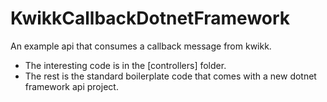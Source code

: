 # KwikkCallbackDotnetFramework
An example api that consumes a callback message from kwikk.

- The interesting code is in the [controllers] folder.
- The rest is the standard boilerplate code that comes with a new dotnet framework api project.
